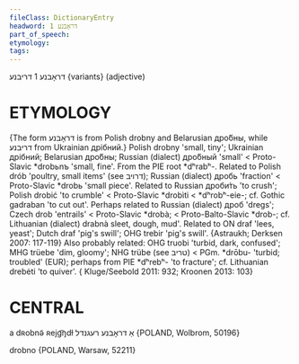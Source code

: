 ```yaml
---
fileClass: DictionaryEntry
headword: דראָבנע 1
part_of_speech: 
etymology: 
tags: 
---
```

דראָבנע 1
דריבנע {variants}
(adjective) 

ETYMOLOGY
===========
{The form דראָבנע is from Polish drobny and Belarusian дро́бны, while דריבנע from Ukrainian дрібний.}
Polish drobny 'small, tiny'; Ukrainian дрібний; Belarusian дро́бны; Russian (dialect) дро́бный 'small' < Proto-Slavic *drobьnъ 'small, fine'.
From the PIE root *dʰrabʰ-.
Related to Polish drób 'poultry, small items' (see דרויב); Russian (dialect) дробь 'fraction' < Proto-Slavic *drobь 'small piece'.
Related to Russian дроби́ть 'to crush'; Polish drobić 'to crumble' < Proto-Slavic *drobìti < *dʰrobʰ-eie-; cf. Gothic gadraban 'to cut out'.
Perhaps related to Russian (dialect) дроб 'dregs'; Czech drob 'entrails' < Proto-Slavic *drobà; < Proto-Balto-Slavic *drob-; cf. Lithuanian (dialect) drabnà sleet, dough, mud'.
Related to ON draf 'lees, yeast'; Dutch draf 'pig's swill'; OHG trebir 'pig's swill'.
{Astraukh; Derksen 2007: 117-119}
Also probably related: OHG truobi 'turbid, dark, confused'; MHG trüebe 'dim, gloomy'; NHG trübe (see טריב) < PGm. *drōbu- 'turbid; troubled' (EUR); perhaps from PIE *dʰrebʰ- 'to fracture'; cf. Lithuanian drebėti 'to quiver'.
{ Kluge/Seebold 2011: 932; Kroonen 2013: 103}

CENTRAL
========

a dʀobnə̃ ʀejg͡ŋdɫ אַ דראָבנע רעגנדל {POLAND, Wolbrom, 50196}

drobno {POLAND, Warsaw, 52211}
